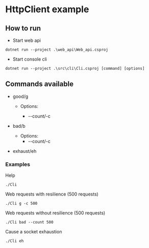 # HttpClient example

## How to run

- Start web api

```pwsh
dotnet run --project .\web_api\Web_api.csproj
```

- Start console cli

```pwsh
dotnet run --project .\src\cli\Cli.csproj [command] [options]
```

## Commands available

- good/g
	- Options:

		- --count/-c
- bad/b
	- Options:
		- --count/-c

- exhaust/eh

### Examples

Help

```pwsh
./Cli
```

Web requests with resilience (500 requests)

```pwsh
./Cli g -c 500
```

Web requests without resilience (500 requests)

```pwsh
./Cli bad --count 500
```

Cause a socket exhaustion

```pwsh
./Cli eh
```